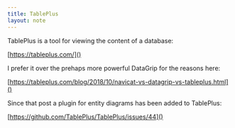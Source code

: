 ```yaml
---
title: TablePlus
layout: note
---
```


TablePlus is a tool for viewing the content of a database:

[https://tableplus.com/]()

I prefer it over the prehaps more powerful DataGrip for the reasons here:

[https://tableplus.com/blog/2018/10/navicat-vs-datagrip-vs-tableplus.html]()

Since that post a plugin for entity diagrams has been added to TablePlus:

[https://github.com/TablePlus/TablePlus/issues/44]()
